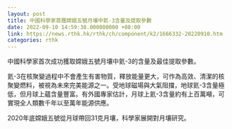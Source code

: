 ```yaml
---
layout: post
title: 中國科學家首獲嫦娥五號月壤中氦-3含量及提取參數
date: 2022-09-10 14:59:38.000000000 +08:00
link: https://news.rthk.hk/rthk/ch/component/k2/1666332-20220910.htm
categories: rthk
---
```


中國科學家首次成功獲取嫦娥五號月壤中氦-3的含量及最佳提取參數。

氦-3在核聚變過程中不會產生有害物質，釋放能量更大，可作為高效、清潔的核聚變燃料，被視為未來完美能源之一。受地球磁場與大氣阻擋，地球氦-3含量極低，但月球上蘊含量豐富。有外國專家估計，月球上氦-3含量約有上百萬噸，可實現全人類數千年以至萬年能源供應。

2020年底嫦娥五號從月球帶回31克月壤，科學家展開對月壤研究。
